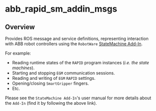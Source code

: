 # abb_rapid_sm_addin_msgs

## Overview

Provides ROS message and service definitions, representing interaction with ABB robot controllers using the `RobotWare` [StateMachine Add-In](https://robotapps.robotstudio.com/#/viewApp/c163de01-792e-4892-a290-37dbe050b6e1).

For example:
- Reading runtime states of the `RAPID` program instances (*i.e. the state machines*).
- Starting and stopping `EGM` communication sessions.
- Reading and writing of `EGM` `RAPID` settings.
- Opening/closing `SmartGripper` fingers.
- Etc.

Please see the `StateMachine Add-In`'s user manual for more details about the `Add-In` (find it by following the above link).
